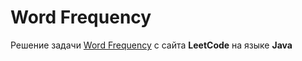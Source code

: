 # Word Frequency
Решение задачи [Word Frequency](https://leetcode.com/problems/word-frequency/) c сайта **LeetCode** на языке **Java**